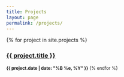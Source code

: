 ```yaml
---
title: Projects
layout: page
permalink: /projects/
---
```


{% for project in site.projects %}	
  <h3><a href="{{ project.url }}">{{ project.title }}</a></h3>
  <p><small><strong>{{ project.date | date: "%B %e, %Y" }}</strong>
{% endfor %} 